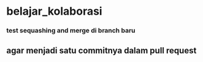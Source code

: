 # belajar_kolaborasi
### test sequashing and merge  di branch baru
## agar menjadi satu commitnya dalam pull request
